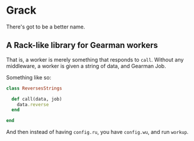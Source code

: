 # Grack

There's got to be a better name.

## A Rack-like library for Gearman workers

That is, a worker is merely something that responds to `call`. Without any
middleware, a worker is given a string of data, and Gearman Job.

Something like so:

```ruby
class ReversesStrings

  def call(data, job)
    data.reverse
  end

end
```

And then instead of having `config.ru`, you have `config.wu`, and run `workup`.

